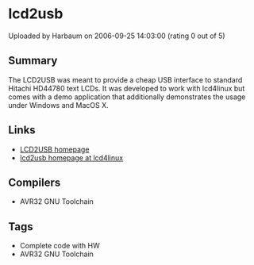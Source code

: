 # lcd2usb

Uploaded by Harbaum on 2006-09-25 14:03:00 (rating 0 out of 5)

## Summary

The LCD2USB was meant to provide a cheap USB interface to standard Hitachi HD44780 text LCDs. It was developed to work with lcd4linux but comes with a demo application that additionally demonstrates the usage under Windows and MacOS X.

## Links

- [LCD2USB homepage](http://www.harbaum.org/till/lcd2usb)
- [lcd2usb homepage at lcd4linux](https://ssl.bulix.org/projects/lcd4linux/wiki/LCD2USB)

## Compilers

- AVR32 GNU Toolchain

## Tags

- Complete code with HW
- AVR32 GNU Toolchain
